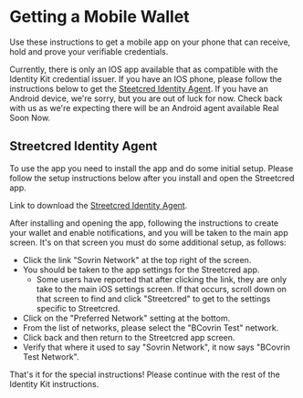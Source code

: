 # Getting a Mobile Wallet

Use these instructions to get a mobile app on your phone that can receive, hold and prove your verifiable credentials.

Currently, there is only an IOS app available that as compatible with the Identity Kit credential issuer. If you have an IOS phone, please follow the instructions below to get the [Steetcred Identity Agent](#streetcred-identity-agent). If you have an Android device, we're sorry, but you are out of luck for now. Check back with us as we're expecting there will be an Android agent available Real Soon Now.

## Streetcred Identity Agent

To use the app you need to install the app and do some initial setup. Please follow the setup instructions below after you install and open the Streetcred app.

Link to download the [Streetcred Identity Agent](https://apps.apple.com/us/app/streetcred-identity-agent/id1475160728).

After installing and opening the app, following the instructions to create your wallet and enable notifications, and you will be taken to the main app screen. It's on that screen you must do some additional setup, as follows:

- Click the link "Sovrin Network" at the top right of the screen.
- You should be taken to the app settings for the Streetcred app.
  - Some users have reported that after clicking the link, they are only take to the main iOS settings screen. If that occurs, scroll down on that screen to find and click "Streetcred" to get to the settings specific to Streetcred.
- Click on the "Preferred Network" setting at the bottom.
- From the list of networks, please select the "BCovrin Test" network.
- Click back and then return to the Streetcred app screen.
- Verify that where it used to say "Sovrin Network", it now says "BCovrin Test Network".

That's it for the special instructions! Please continue with the rest of the Identity Kit instructions.

